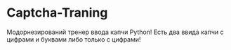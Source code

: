 # Сaptcha-Traning
Модорнезирований тренер ввода капчи Python! Есть два ввида капчи с цифрами и буквами либо только с цифрами!

